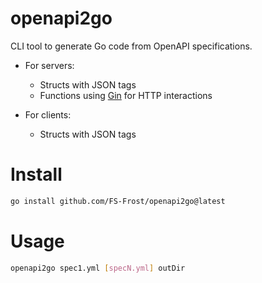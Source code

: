 # openapi2go

CLI tool to generate Go code from OpenAPI specifications.

-   For servers:

    -   Structs with JSON tags
    -   Functions using [Gin](https://github.com/gin-gonic/gin) for HTTP interactions

-   For clients:
    -   Structs with JSON tags

# Install

```sh
go install github.com/FS-Frost/openapi2go@latest
```

# Usage

```sh
openapi2go spec1.yml [specN.yml] outDir
```

